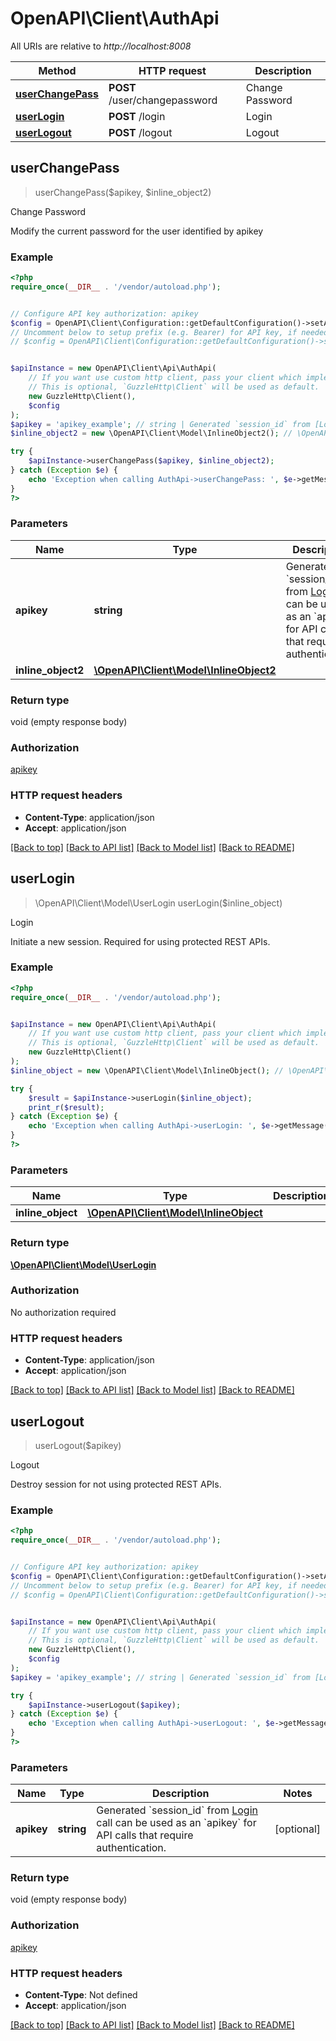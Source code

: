 # OpenAPI\Client\AuthApi

All URIs are relative to *http://localhost:8008*

Method | HTTP request | Description
------------- | ------------- | -------------
[**userChangePass**](AuthApi.md#userChangePass) | **POST** /user/changepassword | Change Password
[**userLogin**](AuthApi.md#userLogin) | **POST** /login | Login
[**userLogout**](AuthApi.md#userLogout) | **POST** /logout | Logout



## userChangePass

> userChangePass($apikey, $inline_object2)

Change Password

Modify the current password for the user identified by apikey

### Example

```php
<?php
require_once(__DIR__ . '/vendor/autoload.php');


// Configure API key authorization: apikey
$config = OpenAPI\Client\Configuration::getDefaultConfiguration()->setApiKey('apikey', 'YOUR_API_KEY');
// Uncomment below to setup prefix (e.g. Bearer) for API key, if needed
// $config = OpenAPI\Client\Configuration::getDefaultConfiguration()->setApiKeyPrefix('apikey', 'Bearer');


$apiInstance = new OpenAPI\Client\Api\AuthApi(
    // If you want use custom http client, pass your client which implements `GuzzleHttp\ClientInterface`.
    // This is optional, `GuzzleHttp\Client` will be used as default.
    new GuzzleHttp\Client(),
    $config
);
$apikey = 'apikey_example'; // string | Generated `session_id` from [Login](#operation/userLogin) call can be used as an `apikey` for API calls that require authentication.
$inline_object2 = new \OpenAPI\Client\Model\InlineObject2(); // \OpenAPI\Client\Model\InlineObject2 | 

try {
    $apiInstance->userChangePass($apikey, $inline_object2);
} catch (Exception $e) {
    echo 'Exception when calling AuthApi->userChangePass: ', $e->getMessage(), PHP_EOL;
}
?>
```

### Parameters


Name | Type | Description  | Notes
------------- | ------------- | ------------- | -------------
 **apikey** | **string**| Generated &#x60;session_id&#x60; from [Login](#operation/userLogin) call can be used as an &#x60;apikey&#x60; for API calls that require authentication. | [optional]
 **inline_object2** | [**\OpenAPI\Client\Model\InlineObject2**](../Model/InlineObject2.md)|  | [optional]

### Return type

void (empty response body)

### Authorization

[apikey](../../README.md#apikey)

### HTTP request headers

- **Content-Type**: application/json
- **Accept**: application/json

[[Back to top]](#) [[Back to API list]](../../README.md#documentation-for-api-endpoints)
[[Back to Model list]](../../README.md#documentation-for-models)
[[Back to README]](../../README.md)


## userLogin

> \OpenAPI\Client\Model\UserLogin userLogin($inline_object)

Login

Initiate a new session. Required for using protected REST APIs.

### Example

```php
<?php
require_once(__DIR__ . '/vendor/autoload.php');


$apiInstance = new OpenAPI\Client\Api\AuthApi(
    // If you want use custom http client, pass your client which implements `GuzzleHttp\ClientInterface`.
    // This is optional, `GuzzleHttp\Client` will be used as default.
    new GuzzleHttp\Client()
);
$inline_object = new \OpenAPI\Client\Model\InlineObject(); // \OpenAPI\Client\Model\InlineObject | 

try {
    $result = $apiInstance->userLogin($inline_object);
    print_r($result);
} catch (Exception $e) {
    echo 'Exception when calling AuthApi->userLogin: ', $e->getMessage(), PHP_EOL;
}
?>
```

### Parameters


Name | Type | Description  | Notes
------------- | ------------- | ------------- | -------------
 **inline_object** | [**\OpenAPI\Client\Model\InlineObject**](../Model/InlineObject.md)|  | [optional]

### Return type

[**\OpenAPI\Client\Model\UserLogin**](../Model/UserLogin.md)

### Authorization

No authorization required

### HTTP request headers

- **Content-Type**: application/json
- **Accept**: application/json

[[Back to top]](#) [[Back to API list]](../../README.md#documentation-for-api-endpoints)
[[Back to Model list]](../../README.md#documentation-for-models)
[[Back to README]](../../README.md)


## userLogout

> userLogout($apikey)

Logout

Destroy session for not using protected REST APIs.

### Example

```php
<?php
require_once(__DIR__ . '/vendor/autoload.php');


// Configure API key authorization: apikey
$config = OpenAPI\Client\Configuration::getDefaultConfiguration()->setApiKey('apikey', 'YOUR_API_KEY');
// Uncomment below to setup prefix (e.g. Bearer) for API key, if needed
// $config = OpenAPI\Client\Configuration::getDefaultConfiguration()->setApiKeyPrefix('apikey', 'Bearer');


$apiInstance = new OpenAPI\Client\Api\AuthApi(
    // If you want use custom http client, pass your client which implements `GuzzleHttp\ClientInterface`.
    // This is optional, `GuzzleHttp\Client` will be used as default.
    new GuzzleHttp\Client(),
    $config
);
$apikey = 'apikey_example'; // string | Generated `session_id` from [Login](#operation/userLogin) call can be used as an `apikey` for API calls that require authentication.

try {
    $apiInstance->userLogout($apikey);
} catch (Exception $e) {
    echo 'Exception when calling AuthApi->userLogout: ', $e->getMessage(), PHP_EOL;
}
?>
```

### Parameters


Name | Type | Description  | Notes
------------- | ------------- | ------------- | -------------
 **apikey** | **string**| Generated &#x60;session_id&#x60; from [Login](#operation/userLogin) call can be used as an &#x60;apikey&#x60; for API calls that require authentication. | [optional]

### Return type

void (empty response body)

### Authorization

[apikey](../../README.md#apikey)

### HTTP request headers

- **Content-Type**: Not defined
- **Accept**: application/json

[[Back to top]](#) [[Back to API list]](../../README.md#documentation-for-api-endpoints)
[[Back to Model list]](../../README.md#documentation-for-models)
[[Back to README]](../../README.md)

